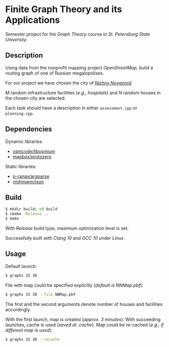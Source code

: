 # Finite Graph Theory and its Applications

Semester project for the _Graph Theory_ course in _St. Petersburg State University_.

## Description

Using data from the nonprofit mapping project _OpenStreetMap_, build a routing graph of one of Russian megalopolises.

For our project we have chosen the city of _[Nizhny Novgorod](https://pbs.twimg.com/media/BG48ENgCEAAIDl9.jpg)_.

_M_ random infrastructure facilities (_e.g., hospitals_) and _N_ random houses in the chosen city are selected.

Each task should have a description in either `assessment.cpp` or `planning.cpp`.

## Dependencies

Dynamic libraries:

* [osmcode/libosmium](https://github.com/osmcode/libosmium) 
* [mapbox/protozero](https://github.com/mapbox/protozero)

Static libraries:

* [p-ranav/argparse](https://github.com/p-ranav/argparse)
* [nlohmann/json](https://github.com/nlohmann/json)

## Build

```bash
$ mkdir build; cd build
$ cmake -Release ..
$ make
```

With _Release_ build type, maximum optimization level is set.

Successfully built with _Clang 10_ and _GCC 10_ under _Linux_.

## Usage

Default launch:

```bash
$ graphs 15 30
```

File with map could be specified explicitly (_default is NNMap.pbf_):

```bash
$ graphs 15 30 --file NNMap.pbf
```

The first and the second arguments denote number of houses and facilities accordingly.

With the first launch, map is created (_approx. 3 minutes_). With succeeding launches, cache is used (_saved at .cache_).
Map could be re-cached (_e.g., if different map is used_):

```bash
$ graphs 15 30 --recache
```


